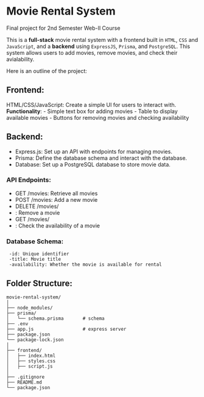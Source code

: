 # Movie Rental System
Final project for 2nd Semester Web-II Course

This is a **full-stack** movie rental system with a frontend built in `HTML`, `CSS` and `JavaScript`, and a **backend** using `ExpressJS`, `Prisma`, and `PostgreSQL`. This system allows users to add movies, remove movies, and check their avialability.

Here is an outline of the project:

## Frontend:

HTML/CSS/JavaScript: Create a simple UI for users to interact with.
**Functionality**:
    - Simple text box for adding movies
    - Table to display available movies
    - Buttons for removing movies and checking availability

## Backend:

- Express.js: Set up an API with endpoints for managing movies.
- Prisma: Define the database schema and interact with the database.
- Database: Set up a PostgreSQL database to store movie data.

### API Endpoints:

- GET /movies: Retrieve all movies
- POST /movies: Add a new movie
- DELETE /movies/
- : Remove a movie
- GET /movies/
- : Check the availability of a movie

### Database Schema:
```PostgreSQL
 -id: Unique identifier
 -title: Movie title
 -availability: Whether the movie is available for rental
 ```

## Folder Structure:
    movie-rental-system/
    │
    ├── node_modules/
    ├── prisma/
    │   └── schema.prisma       # schema
    ├── .env
    ├── app.js                  # express server
    ├── package.json
    └── package-lock.json
    │
    ├── frontend/
    │   ├── index.html
    │   ├── styles.css
    │   ├── script.js
    │
    ├── .gitignore
    ├── README.md
    └── package.json
